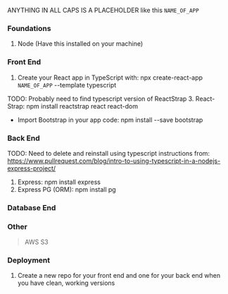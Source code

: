ANYTHING IN ALL CAPS IS A PLACEHOLDER like this `NAME_OF_APP`

### Foundations ###
1. Node (Have this installed on your machine)

### Front End ###
1. Create your React app in TypeScript with: npx create-react-app `NAME_OF_APP` --template typescript 


TODO: Probably need to find typescript version of ReactStrap
3. React-Strap: npm install reactstrap react react-dom
 - Import Bootstrap in your app code: npm install --save bootstrap

### Back End ###

TODO: Need to delete and reinstall using typescript instructions from:
https://www.pullrequest.com/blog/intro-to-using-typescript-in-a-nodejs-express-project/
1. Express: npm install express
2. Express PG (ORM): npm install pg

### Database End ###

### Other ###
> AWS S3


### Deployment ###
1. Create a new repo for your front end and one for your back end when you have
clean, working versions
